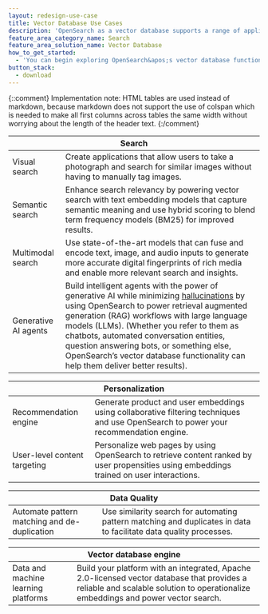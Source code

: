 ```yaml
---
layout: redesign-use-case
title: Vector Database Use Cases
description: 'OpenSearch as a vector database supports a range of applications. Following are a few examples of solutions you can build.'
feature_area_category_name: Search
feature_area_solution_name: Vector Database
how_to_get_started: 
  - 'You can begin exploring OpenSearch&apos;s vector database functionality by downloading your preferred distribution. To learn more or start a discussion, join the Slack channel or check out our user forum and follow our blog for the latest on OpenSearch tools.'
button_stack:
  - download
---
```

{::comment}
    Implementation note: HTML tables are used instead of markdown, because markdown 
    does not support the use of colspan which is needed to make all first columns 
    across tables the same width without worrying about the length of the header text.
{:/comment}
<table>
  <thead>
    <tr>
      <th colspan="2">Search</th>
    </tr>
  </thead>
  <tbody>
    <tr>
      <td>Visual search</td>
      <td>Create applications that allow users to take a photograph and search for similar images without having to manually tag images.</td>
    </tr>
    <tr>
      <td>Semantic search</td>
      <td>Enhance search relevancy by powering vector search with text embedding models that capture semantic meaning and use hybrid scoring to blend term frequency models (BM25) for improved results.</td>
    </tr>
    <tr>
      <td>Multimodal search</td>
      <td>Use state-of-the-art models that can fuse and encode text, image, and audio inputs to generate more accurate digital fingerprints of rich media and enable more relevant search and insights.</td>
    </tr>
    <tr>
      <td>Generative AI agents</td>
      <td>Build intelligent agents with the power of generative AI while minimizing <a href="https://en.wikipedia.org/wiki/Hallucination_(artificial_intelligence)#:~:text=AI%20hallucination%20gained%20prominence%20around,falsehoods%20within%20their%20generated%20content." target="_blank">hallucinations</a> by using OpenSearch to power retrieval augmented generation (RAG) workflows with large language models (LLMs). (Whether you refer to them as chatbots, automated conversation entities, question answering bots, or something else, OpenSearch’s vector database functionality can help them deliver better results).</td>
    </tr>
  </tbody>
</table>
<table>
  <thead>
    <tr>
      <th colspan="2">Personalization</th>
    </tr>
  </thead>
  <tbody>
    <tr>
      <td>Recommendation engine</td>
      <td>Generate product and user embeddings using collaborative filtering techniques and use OpenSearch to power your recommendation engine.</td>
    </tr>
    <tr>
      <td>User-level content targeting</td>
      <td>Personalize web pages by using OpenSearch to retrieve content ranked by user propensities using embeddings trained on user interactions.</td>
    </tr>
  </tbody>
</table>
<table>
  <thead>
    <tr>
      <th colspan="2">Data Quality</th>
    </tr>
  </thead>
  <tbody>
    <tr>
      <td>Automate pattern matching and de-duplication</td>
      <td>Use similarity search for automating pattern matching and duplicates in data to facilitate data quality processes.</td>
    </tr>
  </tbody>
</table>
<table>
  <thead>
    <tr>
      <th colspan="2">Vector database engine</th>
    </tr>
  </thead>
  <tbody>
    <tr>
      <td>Data and machine learning platforms</td>
      <td>Build your platform with an integrated, Apache 2.0-licensed vector database that provides a reliable and scalable solution to operationalize embeddings and power vector search.</td>
    </tr>
  </tbody>
</table>
